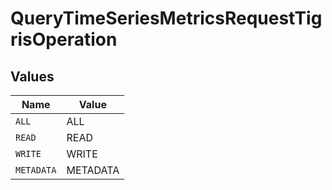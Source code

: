 # QueryTimeSeriesMetricsRequestTigrisOperation


## Values

| Name       | Value      |
| ---------- | ---------- |
| `ALL`      | ALL        |
| `READ`     | READ       |
| `WRITE`    | WRITE      |
| `METADATA` | METADATA   |
